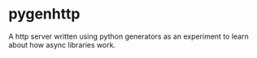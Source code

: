 # pygenhttp
A http server written using python generators as an experiment to learn about how async libraries work.
